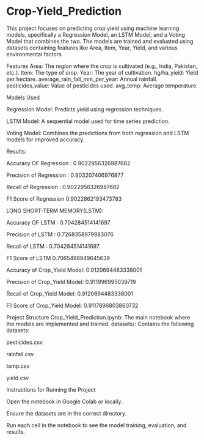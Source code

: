 # Crop-Yield_Prediction
This project focuses on predicting crop yield using machine learning models, specifically a Regression Model, an LSTM Model, and a Voting Model that combines the two. The models are trained and evaluated using datasets containing features like Area, Item, Year, Yield, and various environmental factors.

Features
Area: The region where the crop is cultivated (e.g., India, Pakistan, etc.).
Item: The type of crop.
Year: The year of cultivation.
hg/ha_yield: Yield per hectare.
average_rain_fall_mm_per_year: Annual rainfall.
pesticides_value: Value of pesticides used.
avg_temp: Average temperature.

Models Used

Regression Model: Predicts yield using regression techniques.

LSTM Model: A sequential model used for time series prediction.

Voting Model: Combines the predictions from both regression and LSTM models for improved accuracy.

Results:

Accuracy OF Regression :  0.9022956326987682

Precision of Regression :  0.903207406976877

Recall of Regression :  0.9022956326987682

F1 Score of Regression 0.9022862193473783

LONG SHORT-TERM MEMORY(LSTM):

Accuracy OF LSTM :  0.704284514141697

Precision of LSTM :  0.7268358979983076

Recall of LSTM :  0.704284514141697

F1 Score of LSTM 0.7065498949645639

Accuracy of Crop_Yield Model:  0.9120694483338001

Precision of Crop_Yield Model:  0.911996995039719

Recall of Crop_Yield Model:  0.9120694483338001

F1 Score of Crop_Yield Model:  0.9117896803860732


Project Structure
Crop_Yield_Prediction.ipynb: The main notebook where the models are implemented and trained.
datasets/: Contains the following datasets:

pesticides.csv

rainfall.csv

temp.csv

yield.csv


Instructions for Running the Project

Open the notebook in Google Colab or locally.

Ensure the datasets are in the correct directory.

Run each cell in the notebook to see the model training, evaluation, and results.
